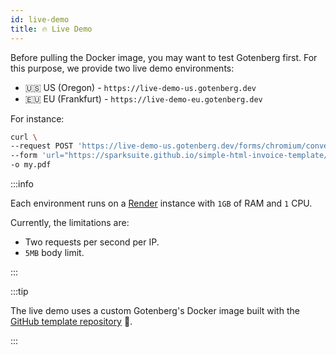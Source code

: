 ```yaml
---
id: live-demo
title: 🔥 Live Demo
---
```


Before pulling the Docker image, you may want to test Gotenberg first. For this purpose, we provide two live demo
environments:

* 🇺🇸 US (Oregon) - `https://live-demo-us.gotenberg.dev`
* 🇪🇺 EU (Frankfurt) - `https://live-demo-eu.gotenberg.dev`

For instance:

```bash
curl \
--request POST 'https://live-demo-us.gotenberg.dev/forms/chromium/convert/url' \
--form 'url="https://sparksuite.github.io/simple-html-invoice-template/"' \
-o my.pdf
```

:::info

Each environment runs on a [Render](https://render.com) instance with `1GB` of RAM and `1` CPU.

Currently, the limitations are:

* Two requests per second per IP.
* `5MB` body limit.

:::

:::tip

The live demo uses a custom Gotenberg's Docker image built with the
[GitHub template repository](https://github.com/gotenberg/gotenberg-template-repository) 👷.

:::
